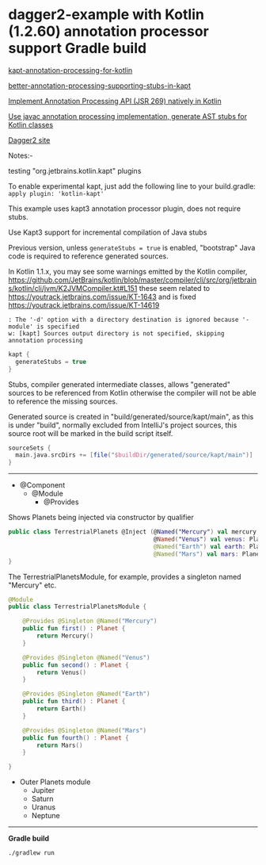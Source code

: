 dagger2-example with Kotlin (1.2.60) annotation processor support Gradle build
=================================

[kapt-annotation-processing-for-kotlin](http://blog.jetbrains.com/kotlin/2015/05/kapt-annotation-processing-for-kotlin)

[better-annotation-processing-supporting-stubs-in-kapt](http://blog.jetbrains.com/kotlin/2015/06/better-annotation-processing-supporting-stubs-in-kapt)

[Implement Annotation Processing API (JSR 269) natively in Kotlin](https://youtrack.jetbrains.com/issue/KT-13499)

[Use javac annotation processing implementation, generate AST stubs for Kotlin classes](https://youtrack.jetbrains.com/issue/KT-14937#tab=Linked%20Issues)

[Dagger2 site ](http://google.github.io/dagger/)

Notes:-

testing "org.jetbrains.kotlin.kapt" plugins

To enable experimental kapt, just add the following line to your build.gradle:
```apply plugin: 'kotlin-kapt'```

This example uses kapt3 annotation processor plugin, does not require stubs.

Use Kapt3  support for incremental compilation of Java stubs
 
Previous version, unless ```generateStubs = true``` is enabled, "bootstrap" Java code is required to reference generated sources.

In Kotlin 1.1.x, you may see some warnings emitted by the Kotlin compiler, https://github.com/JetBrains/kotlin/blob/master/compiler/cli/src/org/jetbrains/kotlin/cli/jvm/K2JVMCompiler.kt#L151
these seem related to https://youtrack.jetbrains.com/issue/KT-1643
and is fixed https://youtrack.jetbrains.com/issue/KT-14619
```
: The '-d' option with a directory destination is ignored because '-module' is specified
w: [kapt] Sources output directory is not specified, skipping annotation processing
```

~~~ groovy
kapt {
  generateStubs = true
}
~~~

Stubs, compiler generated intermediate classes, allows "generated" sources to be referenced from Kotlin otherwise the compiler will not be able to reference the missing sources.

Generated source is created in "build/generated/source/kapt/main", as this is under "build", normally excluded from IntelliJ's project sources, this source root will be marked in the build script itself.

~~~ groovy
sourceSets {
  main.java.srcDirs += [file("$buildDir/generated/source/kapt/main")]
}
~~~

---

* @Component
  * @Module
    * @Provides

Shows Planets being injected via constructor by qualifier

~~~ kotlin
public class TerrestrialPlanets @Inject (@Named("Mercury") val mercury: Planet,
                                         @Named("Venus") val venus: Planet,
                                         @Named("Earth") val earth: Planet,
                                         @Named("Mars") val mars: Planet) {
}
~~~

The TerrestrialPlanetsModule, for example, provides a singleton named "Mercury" etc.

~~~ kotlin
@Module
public class TerrestrialPlanetsModule {

    @Provides @Singleton @Named("Mercury")
    public fun first() : Planet {
        return Mercury()
    }

    @Provides @Singleton @Named("Venus")
    public fun second() : Planet {
        return Venus()
    }

    @Provides @Singleton @Named("Earth")
    public fun third() : Planet {
        return Earth()
    }

    @Provides @Singleton @Named("Mars")
    public fun fourth() : Planet {
        return Mars()
    }

}
~~~

* Outer Planets module
  * Jupiter
  * Saturn
  * Uranus
  * Neptune

---

**Gradle build**

~~~
./gradlew run
~~~
